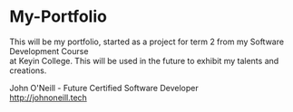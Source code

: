 # My-Portfolio

This will be my portfolio, started as a project for term 2 from my Software Development Course\
at Keyin College. This will be used in the future to exhibit my talents and creations.

John O'Neill - Future Certified Software Developer\
http://johnoneill.tech
